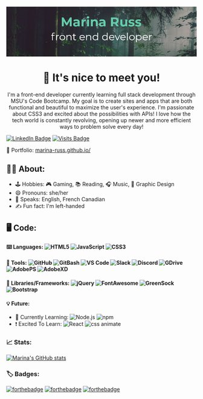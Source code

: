 <p align="center"><img src="github-banner.png" align="center"></p>

<h1 align="center">👋 It's nice to meet you!</h1>

<p align="center">I'm a front-end developer currently learning full stack development through MSU's Code Bootcamp. My goal is to create sites and apps that are both functional and beautiful to maximize the user's experience. I'm passionate about CSS3 and excited about the possibilities with APIs! I love how the tech world is constantly revolving, opening up newer and more efficient ways to problem solve every day!</p>

[![LinkedIn Badge](https://img.shields.io/badge/LinkedIn-Profile-informational?style=flat&logo=linkedin&logoColor=white&color=0D76A8)](https://www.linkedin.com/in/marinaruss/) [![Visits Badge](https://badges.pufler.dev/visits/marina-russ/marina-russ)](https:marina-russ.github.io) 

📄 Portfolio: [marina-russ.github.io/](https://marina-russ.github.io/)

## 🧙‍♀️  About:
- 🕹️ Hobbies: 🎮 Gaming, 📚 Reading, 🎧 Music, 🎨 Graphic Design
- 😄 Pronouns: she/her
- 🍁 Speaks: English, French Canadian
- ✍️ Fun fact: I'm left-handed 

## 🖥️ Code:

#### ⌨️ Languages: ![HTML5](https://img.shields.io/static/v1?logo=HTML5&label=%20&message=HTML5&color=e34f26&style=flat-square) ![JavaScript](https://img.shields.io/static/v1?logo=JAVASCRIPT&label=%20&message=JavaScript&color=f7df1e&style=flat-square) ![CSS3](https://img.shields.io/static/v1?logo=css3&label=%20&message=CSS3&color=1572b6&style=flat-square)

#### 🔨 Tools: ![GitHub](https://img.shields.io/static/v1?logo=github&label=%20&message=GitHub&color=181717&style=flat-square) ![GitBash](https://img.shields.io/static/v1?logo=git&label=%20&message=GitBash&color=f05032&style=flat-square) ![VS Code](https://img.shields.io/static/v1?logo=visual-studio-code&label=%20&message=VS%20Code&color=007acc&style=flat-square) ![Slack](https://img.shields.io/static/v1?logo=slack&label=%20&message=Slack&color=4a154b&style=flat-square) ![Discord](https://img.shields.io/static/v1?logo=discord&label=%20&message=Discord&color=7289da&style=flat-square) ![GDrive](https://img.shields.io/static/v1?logo=google-drive&label=%20&message=Google%20Drive&color=4285f4&style=flat-square) ![AdobePS](https://img.shields.io/static/v1?logo=adobe-photoshop&label=%20&message=Photoshop&color=31a8ff&style=flat-square) ![AdobeXD](https://img.shields.io/static/v1?logo=adobe-xd&label=%20&message=Adobe%20XD&color=ff61f6&style=flat-square) 

#### 📐 Libraries/Frameworks: ![jQuery](https://img.shields.io/static/v1?logo=jquery&label=%20&message=jQuery&color=0769ad&style=flat-square) ![FontAwesome](https://img.shields.io/static/v1?logo=font-awesome&label=%20&message=Font%20Awesome&color=339af0&style=flat-square) ![GreenSock](https://img.shields.io/static/v1?logo=green-sock&label=%20&message=GreenSock&color=88ce02&style=flat-square) ![Bootstrap](https://img.shields.io/static/v1?logo=bootstrap&label=%20&message=Bootstrap&color=7952b3&style=flat-square)

#### 💡 Future:
- 🌱 Currently Learning: ![Node.js](https://img.shields.io/static/v1?logo=node-js&label=%20&message=Node.js&color=339933&style=flat-square) ![npm](https://img.shields.io/static/v1?logo=npm&label=%20&message=npm&color=cb3837&style=flat-square)
- ❗ Excited To Learn: ![React](https://img.shields.io/static/v1?logo=react&label=%20&message=React&color=61dafb&style=flat-square) ![css animate](https://img.shields.io/static/v1?label=%20&message=CSS%20Animations&color=f43059&style=flat-square)

### 📈 Stats:
[![Marina's GitHub stats](https://github-readme-stats.vercel.app/api?username=marina-russ&show_icons=true&hide=stars&theme=vude-dark)](https://github.com/anuraghazra/github-readme-stats)

### 🏷️ Badges:
[![forthebadge](https://forthebadge.com/images/badges/built-with-love.svg)](https://forthebadge.com) [![forthebadge](https://forthebadge.com/images/badges/powered-by-black-magic.svg)](https://forthebadge.com) [![forthebadge](https://forthebadge.com/images/badges/winter-is-coming.svg)](https://forthebadge.com)
